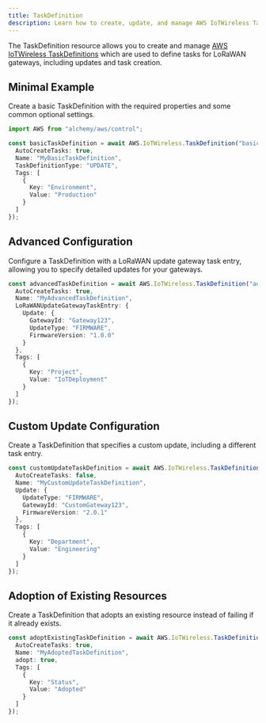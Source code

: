 ```yaml
---
title: TaskDefinition
description: Learn how to create, update, and manage AWS IoTWireless TaskDefinitions using Alchemy Cloud Control.
---
```



The TaskDefinition resource allows you to create and manage [AWS IoTWireless TaskDefinitions](https://docs.aws.amazon.com/iotwireless/latest/userguide/) which are used to define tasks for LoRaWAN gateways, including updates and task creation.

## Minimal Example

Create a basic TaskDefinition with the required properties and some common optional settings.

```ts
import AWS from "alchemy/aws/control";

const basicTaskDefinition = await AWS.IoTWireless.TaskDefinition("basicTaskDefinition", {
  AutoCreateTasks: true,
  Name: "MyBasicTaskDefinition",
  TaskDefinitionType: "UPDATE",
  Tags: [
    {
      Key: "Environment",
      Value: "Production"
    }
  ]
});
```

## Advanced Configuration

Configure a TaskDefinition with a LoRaWAN update gateway task entry, allowing you to specify detailed updates for your gateways.

```ts
const advancedTaskDefinition = await AWS.IoTWireless.TaskDefinition("advancedTaskDefinition", {
  AutoCreateTasks: true,
  Name: "MyAdvancedTaskDefinition",
  LoRaWANUpdateGatewayTaskEntry: {
    Update: {
      GatewayId: "Gateway123",
      UpdateType: "FIRMWARE",
      FirmwareVersion: "1.0.0"
    }
  },
  Tags: [
    {
      Key: "Project",
      Value: "IoTDeployment"
    }
  ]
});
```

## Custom Update Configuration

Create a TaskDefinition that specifies a custom update, including a different task entry.

```ts
const customUpdateTaskDefinition = await AWS.IoTWireless.TaskDefinition("customUpdateTaskDefinition", {
  AutoCreateTasks: false,
  Name: "MyCustomUpdateTaskDefinition",
  Update: {
    UpdateType: "FIRMWARE",
    GatewayId: "CustomGateway123",
    FirmwareVersion: "2.0.1"
  },
  Tags: [
    {
      Key: "Department",
      Value: "Engineering"
    }
  ]
});
```

## Adoption of Existing Resources

Create a TaskDefinition that adopts an existing resource instead of failing if it already exists.

```ts
const adoptExistingTaskDefinition = await AWS.IoTWireless.TaskDefinition("adoptTaskDefinition", {
  AutoCreateTasks: true,
  Name: "MyAdoptedTaskDefinition",
  adopt: true,
  Tags: [
    {
      Key: "Status",
      Value: "Adopted"
    }
  ]
});
```
